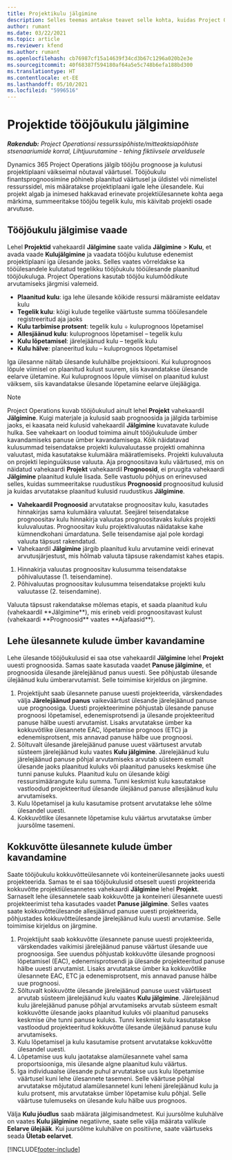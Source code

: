 ```yaml
---
title: Projektikulu jälgimine
description: Selles teemas antakse teavet selle kohta, kuidas Project Operations jälgib projekti edenemist seoses tööjõukulu ja kulutustega.
author: rumant
ms.date: 03/22/2021
ms.topic: article
ms.reviewer: kfend
ms.author: rumant
ms.openlocfilehash: cb76987cf15a14639f34cd3b67c1296a020b2e3e
ms.sourcegitcommit: 40f68387f594180af64a5e5c748b6efa188bd300
ms.translationtype: HT
ms.contentlocale: et-EE
ms.lasthandoff: 05/10/2021
ms.locfileid: "5996516"
---
```

# <a name="labor-cost-tracking-on-projects"></a>Projektide tööjõukulu jälgimine

_**Rakendub:** Project Operationsi ressurssipõhiste/mitteaktsiapõhiste stsenaariumide korral,  Lihtjuurutamine - tehing fiktiivsele arveldusele_

Dynamics 365 Project Operations jälgib tööjõu prognoose ja kulutusi projektiplaani väikseimal nõutaval väärtusel. Tööjõukulu finantsprognoosimine põhineb plaanitud väärtusel ja üldistel või nimelistel ressurssidel, mis määratakse projektiplaani igale lehe ülesandele. Kui projekt algab ja inimesed hakkavad erinevate projektiülesannete kohta aega märkima, summeeritakse tööjõu tegelik kulu, mis käivitab projekti osade arvutuse.

## <a name="labor-cost-tracking-view"></a>Tööjõukulu jälgimise vaade

Lehel **Projektid** vahekaardil **Jälgimine** saate valida **Jälgimine** > **Kulu**, et avada vaade **Kulujälgimine** ja vaadata tööjõu kulutuse edenemist projektiplaani iga ülesande jaoks. Selles vaates võrreldakse ka tööülesandele kulutatud tegelikku tööjõukulu tööülesande plaanitud tööjõukuluga. Project Operations kasutab tööjõu kulumõõdikute arvutamiseks järgmisi valemeid.

- **Plaanitud kulu**: iga lehe ülesande kõikide ressursi määramiste eeldatav kulu
- **Tegelik kulu**: kõigi kulude tegelike väärtuste summa tööülesandele registreeritud aja jaoks
- **Kulu tarbimise protsent**: tegelik kulu ÷ kuluprognoos lõpetamisel
- **Allesjäänud kulu**: kuluprognoos lõpetamisel – tegelik kulu
- **Kulu lõpetamisel**: järelejäänud kulu – tegelik kulu
- **Kulu hälve**: planeeritud kulu – kuluprognoos lõpetamisel

Iga ülesanne näitab ülesande kuluhälbe projektsiooni. Kui kuluprognoos lõpule viimisel on plaanitud kulust suurem, siis kavandatakse ülesande eelarve ületamine. Kui kuluprognoos lõpule viimisel on plaanitud kulust väiksem, siis kavandatakse ülesande lõpetamine eelarve ülejäägiga.

>[!NOTE]
> Project Operations kuvab tööjõukulud ainult lehel **Projekt** vahekaardil **Jälgimine**. Kuigi materjale ja kulusid saab prognoosida ja jälgida tarbimise jaoks, ei kaasata neid kulusid vahekaardil **Jälgimine** kuvatavate kulude hulka. See vahekaart on loodud toimima ainult tööjõukulude ümber kavandamiseks panuse ümber kavandamisega.
Kõik näidatavad kulusummad teisendatakse projekti kuluvaluutasse projekti omahinna valuutast, mida kasutatakse kulumäära määratlemiseks. Projekti kuluvaluuta on projekti lepinguüksuse valuuta. Aja prognoositava kulu väärtused, mis on näidatud vahekaardi **Projekt** vahekaardil **Prognoosid**, ei pruugita vahekaardi **Jälgimine** plaanitud kulule lisada. Selle vastuolu põhjus on erinevused selles, kuidas summeeritakse ruudustikus **Prognoosid** prognoositud kulusid ja kuidas arvutatakse plaanitud kulusid ruudustikus **Jälgimine**. 
>
> - **Vahekaardil Prognoosid** arvutatakse prognoositav kulu, kasutades hinnakirjas sama kulumäära valuutat. Seejärel teisendatakse prognoositav kulu hinnakirja valuutas prognoositavaks kuluks projekti kuluvaluutas. Prognoositav kulu projektivaluutas näidatakse kahe kümnendkohani ümardatuna. Selle teisendamise ajal pole kordagi valuuta täpsust rakendatud. 
> - Vahekaardil **Jälgimine** järgib plaanitud kulu arvutamine veidi erinevat arvutusjärjestust, mis hõlmab valuuta täpsuse rakendamist kahes etapis. 
   ><ol>
   ><li>Hinnakirja valuutas prognoositav kulusumma teisendatakse põhivaluutasse (1. teisendamine).</li>
   ><li>Põhivaluutas prognoositav kulusumma teisendatakse projekti kulu valuutasse (2. teisendamine). </li>
   ></ol>
   >Valuuta täpsust rakendatakse mõlemas etapis, et saada plaanitud kulu (vahekaardil **Jälgimine**), mis erineb veidi prognoositavast kulust (vahekaardi **Prognoosid** vaates **Ajafaasid**). 
   
## <a name="reprojecting-costs-on-leaf-node-tasks"></a>Lehe ülesannete kulude ümber kavandamine

Lehe ülesande tööjõukulusid ei saa otse vahekaardil **Jälgimine** lehel **Projekt** uuesti prognoosida. Samas saate kasutada vaadet **Panuse jälgimine**, et prognoosida ülesande järelejäänud panus uuesti. See põhjustab ülesande ülejäänud kulu ümberarvutamist. Selle toimimise kirjeldus on järgmine.

1. Projektijuht saab ülesannete panuse uuesti projekteerida, värskendades välja **Järelejäänud panus** vaikeväärtust ülesande järelejäänud panuse uue prognoosiga. Uuesti projekteerimine põhjustab ülesande panuse prognoosi lõpetamisel, edenemisprotsendi ja ülesande projekteeritud panuse hälbe uuesti arvutamist. Lisaks arvutatakse ümber ka kokkuvõtlike ülesannete EAC, lõpetamise prognoos (ETC) ja edenemisprotsent, mis annavad panuse hälbe uue prognoosi.
2. Sõltuvalt ülesande järelejäänud panuse uuest väärtusest arvutab süsteem järelejäänud kulu vaates **Kulu jälgimine**. Järelejäänud kulu järelejäänud panuse põhjal arvutamiseks arvutab süsteem esmalt ülesande jaoks plaanitud kuluks või plaanitud panuseks keskmise ühe tunni panuse kuluks. Plaanitud kulu on ülesande kõigi ressursimäärangute kulu summa. Tunni keskmist kulu kasutatakse vastloodud projekteeritud ülesande ülejäänud panuse allesjäänud kulu arvutamiseks.
3. Kulu lõpetamisel ja kulu kasutamise protsent arvutatakse lehe sõlme ülesandel uuesti.
4. Kokkuvõtlike ülesannete lõpetamise kulu väärtus arvutatakse ümber juursõlme tasemeni.

## <a name="reprojecting-costs-on-summary-tasks"></a>Kokkuvõtte ülesannete kulude ümber kavandamine

Saate tööjõukulu kokkuvõtteülesannete või konteinerülesannete jaoks uuesti projekteerida. Samas te ei saa tööjõukulusid otseselt uuesti projekteerida kokkuvõtte projektiülesannetes vahekaardi **Jälgimine** lehel **Projekt**. Sarnaselt lehe ülesannetele saab kokkuvõtte ja konteineri ülesannete uuesti projekteerimist teha kasutades vaadet **Panuse jälgimine**. Selles vaates saate kokkuvõtteülesande allesjäänud panuse uuesti projekteerida, põhjustades kokkuvõtteülesande järelejäänud kulu uuesti arvutamise. Selle toimimise kirjeldus on järgmine.

1. Projektijuht saab kokkuvõtte ülesannete panuse uuesti projekteerida, värskendades vaikimisi järelejäänud panuse väärtust ülesande uue prognoosiga. See uuendus põhjustab kokkuvõtte ülesande prognoosi lõpetamisel (EAC), edenemisprotsendi ja ülesande projekteeritud panuse hälbe uuesti arvutamist. Lisaks arvutatakse ümber ka kokkuvõtlike ülesannete EAC, ETC ja edenemisprotsent, mis annavad panuse hälbe uue prognoosi.
2. Sõltuvalt kokkuvõtte ülesande järelejäänud panuse uuest väärtusest arvutab süsteem järelejäänud kulu vaates **Kulu jälgimine**. Järelejäänud kulu järelejäänud panuse põhjal arvutamiseks arvutab süsteem esmalt kokkuvõtte ülesande jaoks plaanitud kuluks või plaanitud panuseks keskmise ühe tunni panuse kuluks. Tunni keskmist kulu kasutatakse vastloodud projekteeritud kokkuvõtte ülesande ülejäänud panuse kulu arvutamiseks.
3. Kulu lõpetamisel ja kulu kasutamise protsent arvutatakse kokkuvõtte ülesandel uuesti.
4. Lõpetamise uus kulu jaotatakse alamülesannete vahel sama proportsiooniga, mis ülesande algne plaanitud kulu väärtus.
5. Iga individuaalse ülesande puhul arvutatakse uus kulu lõpetamise väärtusel kuni lehe ülesannete tasemeni. Selle väärtuse põhjal arvutatakse mõjutatud alamülesannetel kuni leheni järelejäänud kulu ja kulu protsent, mis arvutatakse ümber lõpetamise kulu põhjal. Selle väärtuse tulemuseks on ülesande kulu hälbe uus prognoos. 


Välja **Kulu jõudlus** saab määrata jälgimisandmetest. Kui juursõlme kuluhälve on vaates **Kulu jälgimine** negatiivne, saate selle välja määrata valikule **Eelarve ülejääk**. Kui juursõlme kuluhälve on positiivne, saate väärtuseks seada **Ületab eelarvet**.


[!INCLUDE[footer-include](../includes/footer-banner.md)]
